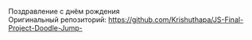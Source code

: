 

Поздравление с днём рождения  
Оригинальный репозиторий: https://github.com/Krishuthapa/JS-Final-Project-Doodle-Jump-
